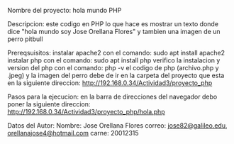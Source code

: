 Nombre del proyecto: hola mundo PHP

Descripcion:
este codigo en PHP lo que hace es mostrar un texto donde dice "hola mundo soy Jose Orellana Flores"
y tambien una imagen de un perro pitbull

Prereqsuisitos:
instalar apache2 con el comando: sudo apt install apache2
instalar php con el comando: sudo apt install php
verifico la instalacion y version del php con el comando: php -v
el codigo de php (archivo.php y .jpeg) y la imagen del perro debe de ir en la carpeta del proyecto que esta en la siguiente direccion:
http://192.168.0.34/Actividad3/proyecto_php

Pasos para la ejecucion:
en la barra de direcciones del navegador debo poner la siguiente direccion:
http://192.168.0.34/Actividad3/proyecto_php/hola.php


Datos del Autor:
Nombre: Jose Orellana Flores
correo: jose82@galileo.edu, orellanajose4@hotmail.com
carne: 20012315
